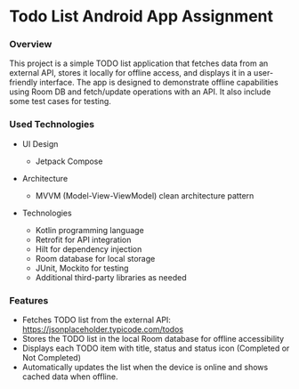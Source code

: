 # Todo List Android App Assignment

### Overview

This project is a simple TODO list application that fetches data from an external API, stores it
locally for offline access, and displays it in a user-friendly interface. The app is designed to
demonstrate offline capabilities using Room DB and fetch/update operations with an API. It also include some test cases for testing.

### Used Technologies

- UI Design
    - Jetpack Compose

- Architecture
    - MVVM (Model-View-ViewModel) clean architecture pattern

- Technologies
    - Kotlin programming language
    - Retrofit for API integration
    - Hilt for dependency injection
    - Room database for local storage
    - JUnit, Mockito for testing
    - Additional third-party libraries as needed

### Features

- Fetches TODO list from the external API: https://jsonplaceholder.typicode.com/todos
- Stores the TODO list in the local Room database for offline accessibility
- Displays each TODO item with title, status and status icon (Completed or Not Completed)
- Automatically updates the list when the device is online and shows cached data when offline.